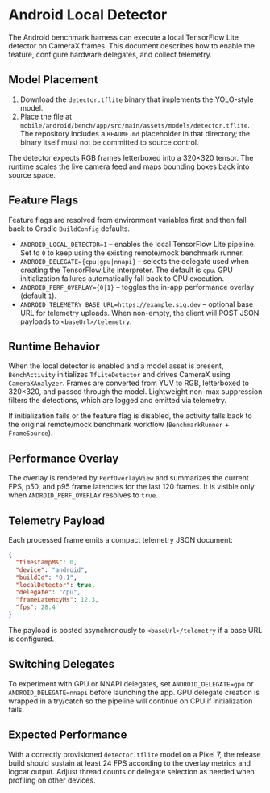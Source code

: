 # Android Local Detector

The Android benchmark harness can execute a local TensorFlow Lite detector on
CameraX frames. This document describes how to enable the feature, configure
hardware delegates, and collect telemetry.

## Model Placement

1. Download the `detector.tflite` binary that implements the YOLO-style model.
2. Place the file at `mobile/android/bench/app/src/main/assets/models/detector.tflite`.
   The repository includes a `README.md` placeholder in that directory; the
   binary itself must not be committed to source control.

The detector expects RGB frames letterboxed into a 320×320 tensor. The runtime
scales the live camera feed and maps bounding boxes back into source space.

## Feature Flags

Feature flags are resolved from environment variables first and then fall back to
Gradle `BuildConfig` defaults.

- `ANDROID_LOCAL_DETECTOR=1` – enables the local TensorFlow Lite pipeline.
  Set to `0` to keep using the existing remote/mock benchmark runner.
- `ANDROID_DELEGATE={cpu|gpu|nnapi}` – selects the delegate used when creating
  the TensorFlow Lite interpreter. The default is `cpu`. GPU initialization
  failures automatically fall back to CPU execution.
- `ANDROID_PERF_OVERLAY={0|1}` – toggles the in-app performance overlay
  (default `1`).
- `ANDROID_TELEMETRY_BASE_URL=https://example.siq.dev` – optional base URL for
  telemetry uploads. When non-empty, the client will POST JSON payloads to
  `<baseUrl>/telemetry`.

## Runtime Behavior

When the local detector is enabled and a model asset is present, `BenchActivity`
initializes `TfLiteDetector` and drives CameraX using `CameraXAnalyzer`. Frames
are converted from YUV to RGB, letterboxed to 320×320, and passed through the
model. Lightweight non-max suppression filters the detections, which are logged
and emitted via telemetry.

If initialization fails or the feature flag is disabled, the activity falls back
to the original remote/mock benchmark workflow (`BenchmarkRunner` +
`FrameSource`).

## Performance Overlay

The overlay is rendered by `PerfOverlayView` and summarizes the current FPS,
p50, and p95 frame latencies for the last 120 frames. It is visible only when
`ANDROID_PERF_OVERLAY` resolves to `true`.

## Telemetry Payload

Each processed frame emits a compact telemetry JSON document:

```json
{
  "timestampMs": 0,
  "device": "android",
  "buildId": "0.1",
  "localDetector": true,
  "delegate": "cpu",
  "frameLatencyMs": 12.3,
  "fps": 28.4
}
```

The payload is posted asynchronously to `<baseUrl>/telemetry` if a base URL is
configured.

## Switching Delegates

To experiment with GPU or NNAPI delegates, set `ANDROID_DELEGATE=gpu` or
`ANDROID_DELEGATE=nnapi` before launching the app. GPU delegate creation is
wrapped in a try/catch so the pipeline will continue on CPU if initialization
fails.

## Expected Performance

With a correctly provisioned `detector.tflite` model on a Pixel 7, the release
build should sustain at least 24 FPS according to the overlay metrics and logcat
output. Adjust thread counts or delegate selection as needed when profiling on
other devices.
